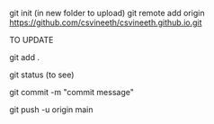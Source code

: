git init (in new folder to upload)
git remote add origin https://github.com/csvineeth/csvineeth.github.io.git


TO UPDATE

git add .

git status (to see)

git commit -m "commit message"

git push -u origin main